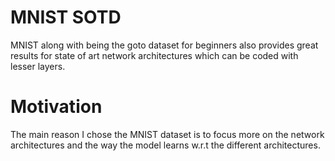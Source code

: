 # MNIST SOTD 

MNIST along with being the goto dataset for beginners also provides great results for state of art network architectures which can be coded with lesser layers. 

# Motivation
	
The main reason I chose the MNIST dataset is to focus more on the network architectures and the way the model learns w.r.t the different architectures. 

 